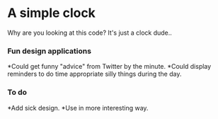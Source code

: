 # A simple clock
Why are you looking at this code? It's just a clock dude..

### Fun design applications
*Could get funny "advice" from Twitter by the minute.
*Could display reminders to do time appropriate silly things during the day.

### To do 
*Add sick design.
*Use in more interesting way.
